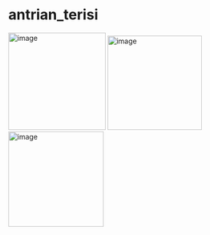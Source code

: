 # antrian_terisi

<img width="194" alt="image" src="https://github.com/ichanyr/antrian_terisi/assets/114141633/00272e70-53d0-487f-b17e-64a0218e71fb">

<img width="188" alt="image" src="https://github.com/ichanyr/antrian_terisi/assets/114141633/e1eda46e-c6ba-4d23-ab7f-ae1295f357cc">

<img width="190" alt="image" src="https://github.com/ichanyr/antrian_terisi/assets/114141633/e038eae6-87da-430f-9bc5-cd8db145cf91">


